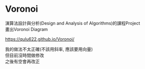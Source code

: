 # Voronoi

演算法設計與分析(Design and Analysis of Algorithms)的課程Project  
畫出Voronoi Diagram

https://qulu622.github.io/Voronoi/  

我的做法不太正確(不該用斜率, 應該要用向量)  
但目前沒時間做修改  
之後有空會再改正
